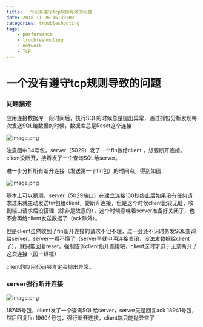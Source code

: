 ```yaml
---
title: 一个没有遵守tcp规则导致的问题
date: 2018-11-26 16:30:03
categories: troubleshooting
tags:
    - performance
    - troubleshooting
    - network
    - TCP
---
```

# 一个没有遵守tcp规则导致的问题

### 问题描述

应用连接数据库一段时间后，执行SQL的时候总是抛出异常，通过抓包分析发现每次发送SQL给数据的时候，数据库总是Reset这个连接

![image.png](https://plantegg.oss-cn-beijing.aliyuncs.com/images/oss/3ea1a415f772af24d8f619a38542eb7e.png)

注意图中34号包，server（5029）发了一个fin包给client ，想要断开连接。client没断开，接着发了一个查询SQL给server。

进一步分析所有断开连接（发送第一个fin包）的时间点，得到如图：

![image.png](https://plantegg.oss-cn-beijing.aliyuncs.com/images/oss/0ac00bfe8dcf87fa5c4997c89a16eb59.png)

基本上可以猜测，server（5029端口）在建立连接100秒终止后如果没有任何请求过来就主动发送fin包给client，要断开连接，但是这个时候client比较无耻，收到端口请求后没搭理（除非是故意的），这个时候意味着server准备好关闭了，也不会再给client发送数据了（ack除外）。

但是client虽然收到了fin断开连接的请求不但不理，过一会还不识时务发SQL查询给server，server一看不懂了（server早就申明连接关闭，没法发数据给client了），就只能回复reset，强制告诉client断开连接吧，client这时才迫于无奈断开了这次连接（图一绿框）

client的应用代码层肯定会抛出异常。


### server强行断开连接

![image.png](https://plantegg.oss-cn-beijing.aliyuncs.com/images/oss/eca804fbb71e9cdfb033a9c072d8b72d.png)

18745号包，client发了一个查询SQL给server，server先是回复ack 18941号包，然后回复fin 19604号包，强行断开连接，client端只能抛异常了